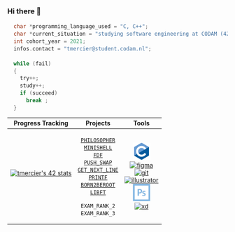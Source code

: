 ### Hi there 👋

```c 
  char *programming_language_used = "C, C++";
  char *current_situation = "studying software engineering at CODAM (42 Amsterdam)";
  int cohort_year = 2021;
  infos.contact = "tmercier@student.codam.nl";

  while (fail)
  {
    try++;
    study++;
    if (succeed)
      break ;
  }
```
| Progress Tracking | Projects | Tools |
| :---------------:|:-------------:|:-------------:|
| [![tmercier's 42 stats](https://badge42.vercel.app/api/v2/clafi69q000590fmnc94ufq04/stats?cursusId=21&coalitionId=59)](https://github.com/JaeSeoKim/badge42) <p>| <p>[``` PHILOSOPHER ```][8]<br>[``` MINISHELL ```][7]<br>[``` FDF ```][6]<br>[``` PUSH_SWAP ```][5]<br>[``` GET_NEXT_LINE ```][4]<br>[``` PRINTF ```][3]<br>[``` BORN2BEROOT ```][2]<br>[``` LIBFT ```][1]<p>``` EXAM_RANK_2 ```<br>``` EXAM_RANK_3 ```|<p><a href="https://www.cprogramming.com/" target="_blank" rel="noreferrer"> <img src="https://raw.githubusercontent.com/devicons/devicon/master/icons/c/c-original.svg" alt="c" width="40" height="40"/> </a><br><a href="https://www.figma.com/" target="_blank" rel="noreferrer"> <img src="https://www.vectorlogo.zone/logos/figma/figma-icon.svg" alt="figma" width="40" height="40"/> </a><br><a href="https://git-scm.com/" target="_blank" rel="noreferrer"> <img src="https://www.vectorlogo.zone/logos/git-scm/git-scm-icon.svg" alt="git" width="40" height="40"/> </a><br><a href="https://www.adobe.com/in/products/illustrator.html" target="_blank" rel="noreferrer"> <img src="https://www.vectorlogo.zone/logos/adobe_illustrator/adobe_illustrator-icon.svg" alt="illustrator" width="40" height="40"/> </a><br><a href="https://www.photoshop.com/en" target="_blank" rel="noreferrer"> <img src="https://raw.githubusercontent.com/devicons/devicon/master/icons/photoshop/photoshop-line.svg" alt="photoshop" width="40" height="40"/> </a><br><a href="https://www.adobe.com/products/xd.html" target="_blank" rel="noreferrer"> <img src="https://cdn.worldvectorlogo.com/logos/adobe-xd.svg" alt="xd" width="40" height="40"/> </a> 

[1]: https://cdn.intra.42.fr/pdf/pdf/65489/en.subject.pdf "Subject"
[2]: https://cdn.intra.42.fr/pdf/pdf/52094/en.subject.pdf "Subject"
[3]: https://cdn.intra.42.fr/pdf/pdf/55808/en.subject.pdf "Subject"
[4]: https://cdn.intra.42.fr/pdf/pdf/66020/en.subject.pdf "Subject"
[5]: https://cdn.intra.42.fr/pdf/pdf/62503/en.subject.pdf "Subject"
[6]: https://cdn.intra.42.fr/pdf/pdf/68771/en.subject.pdf "Subject"
[7]: https://cdn.intra.42.fr/pdf/pdf/68771/en.subject.pdf "Subject"
[8]: https://cdn.intra.42.fr/pdf/pdf/68771/en.subject.pdf "Subject"


